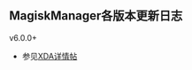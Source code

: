 ## MagiskManager各版本更新日志
v6.0.0+
- 参见[XDA详情帖](https://forum.xda-developers.com/apps/magisk/official-magisk-v7-universal-systemless-t3473445)